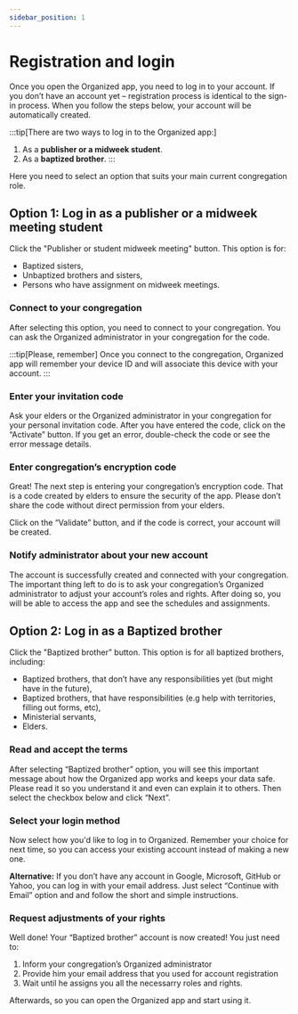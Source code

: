 ```yaml
---
sidebar_position: 1
---
```


# Registration and login

Once you open the Organized app, you need to log in to your account. If you don’t have an account yet – registration process is identical to the sign-in process. When you follow the steps below, your account will be automatically created. 

:::tip[There are two ways to log in to the Organized app:]
1. As a **publisher or a midweek student**.
2. As a **baptized brother**.
:::

Here you need to select an option that suits your main current congregation role.

## Option 1: Log in as a publisher or a midweek meeting student

Click the "Publisher or student midweek meeting" button. This option is for: 
- Baptized sisters, 
- Unbaptized brothers and sisters,
- Persons who have assignment on midweek meetings.

### Connect to your congregation

After selecting this option, you need to connect to your congregation. You can ask the Organized administrator in your congregation for the code. 

:::tip[Please, remember]
Once you connect to the congregation, Organized app will remember your device ID and will associate this device with your account. 
:::

### Enter your invitation code

Ask your elders or the Organized administrator in your congregation for your personal invitation code. After you have entered the code, click on the “Activate” button. If you get an error, double-check the code or see the error message details.

### Enter congregation’s encryption code

Great! The next step is entering your congregation’s encryption code. That is a code created by elders to ensure the security of the app. Please don’t share the code without direct permission from your elders.

Click on the “Validate” button, and if the code is correct, your account will be created.

### Notify administrator about your new account

The account is successfully created and connected with your congregation. The important thing left to do is to ask your congregation’s Organized administrator to adjust your account’s roles and rights. After doing so, you will be able to access the app and see the schedules and assignments. 

## Option 2: Log in as a Baptized brother

Click the "Baptized brother" button. This option is for all baptized brothers, including: 
- Baptized brothers, that don’t have any responsibilities yet (but might have in the future), 
- Baptized brothers, that have responsibilities (e.g help with territories, filling out forms, etc),
- Ministerial servants,
- Elders.

### Read and accept the terms

After selecting “Baptized brother” option, you will see this important message about how the Organized app works and keeps your data safe. Please read it so you understand it and even can explain it to others. Then select the checkbox below and click “Next”.

### Select your login method

Now select how you'd like to log in to Organized. Remember your choice for next time, so you can access your existing account instead of making a new one.

**Alternative:** If you don’t have any account in Google, Microsoft, GitHub or Yahoo, you can log in with your email address. Just select “Continue with Email” option and and follow the short and simple instructions.

### Request adjustments of your rights

Well done! Your “Baptized brother” account is now created! You just need to:
1. Inform your congregation’s Organized administrator
2. Provide him your email address that you used for account registration
3. Wait until he assigns you all the necessarry roles and rights.

Afterwards, so you can open the Organized app and start using it.

